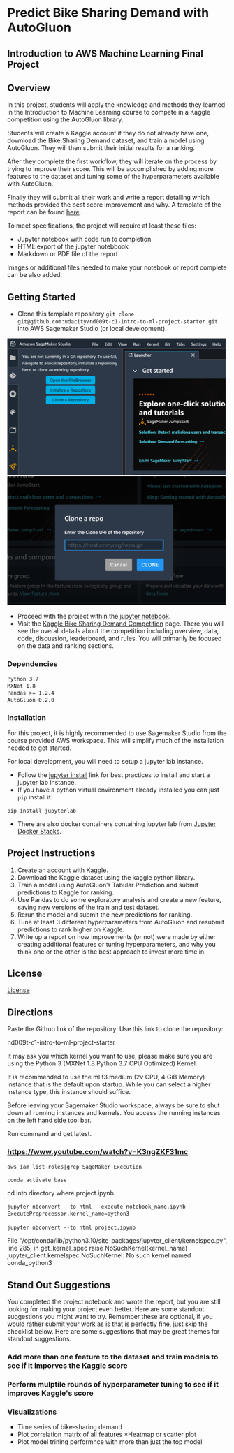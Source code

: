 # Predict Bike Sharing Demand with AutoGluon

## Introduction to AWS Machine Learning Final Project

## Overview
In this project, students will apply the knowledge and methods they learned in the Introduction to Machine Learning course to compete in a Kaggle competition using the AutoGluon library.

Students will create a Kaggle account if they do not already have one, download the Bike Sharing Demand dataset, and train a model using AutoGluon. They will then submit their initial results for a ranking.

After they complete the first workflow, they will iterate on the process by trying to improve their score. This will be accomplished by adding more features to the dataset and tuning some of the hyperparameters available with AutoGluon.

Finally they will submit all their work and write a report detailing which methods provided the best score improvement and why. A template of the report can be found [here](report-template.md).

To meet specifications, the project will require at least these files:
* Jupyter notebook with code run to completion
* HTML export of the jupyter notebbook
* Markdown or PDF file of the report

Images or additional files needed to make your notebook or report complete can be also added.

## Getting Started
* Clone this template repository `git clone git@github.com:udacity/nd009t-c1-intro-to-ml-project-starter.git` into AWS Sagemaker Studio (or local development).

<img src="img/sagemaker-studio-git1.png" alt="sagemaker-studio-git1.png" width="500"/>
<img src="img/sagemaker-studio-git2.png" alt="sagemaker-studio-git2.png" width="500"/>

* Proceed with the project within the [jupyter notebook](project-template.ipynb).
* Visit the [Kaggle Bike Sharing Demand Competition](https://www.kaggle.com/c/bike-sharing-demand) page. There you will see the overall details about the competition including overview, data, code, discussion, leaderboard, and rules. You will primarily be focused on the data and ranking sections.

### Dependencies

```
Python 3.7
MXNet 1.8
Pandas >= 1.2.4
AutoGluon 0.2.0 
```

### Installation
For this project, it is highly recommended to use Sagemaker Studio from the course provided AWS workspace. This will simplify much of the installation needed to get started.

For local development, you will need to setup a jupyter lab instance.
* Follow the [jupyter install](https://jupyter.org/install.html) link for best practices to install and start a jupyter lab instance.
* If you have a python virtual environment already installed you can just `pip` install it.
```
pip install jupyterlab
```
* There are also docker containers containing jupyter lab from [Jupyter Docker Stacks](https://jupyter-docker-stacks.readthedocs.io/en/latest/index.html).

## Project Instructions

1. Create an account with Kaggle.
2. Download the Kaggle dataset using the kaggle python library.
3. Train a model using AutoGluon’s Tabular Prediction and submit predictions to Kaggle for ranking.
4. Use Pandas to do some exploratory analysis and create a new feature, saving new versions of the train and test dataset.
5. Rerun the model and submit the new predictions for ranking.
6. Tune at least 3 different hyperparameters from AutoGluon and resubmit predictions to rank higher on Kaggle.
7. Write up a report on how improvements (or not) were made by either creating additional features or tuning hyperparameters, and why you think one or the other is the best approach to invest more time in.

## License
[License](LICENSE.txt)


##  Directions

Paste the Github link of the repository. Use this link to clone the repository:

nd009t-c1-intro-to-ml-project-starter

It may ask you which kernel you want to use, please make sure you are using the Python 3 (MXNet 1.8 Python 3.7 CPU Optimized) Kernel.

It is recommended to use the ml.t3.medium (2v CPU, 4 GiB Memory) instance that is the default upon startup. While you can select a higher instance type, this instance should suffice.

Before leaving your Sagemaker Studio workspace, always be sure to shut down all running instances and kernels. You access the running instances on the left hand side tool bar.

Run command and get latest. 
### https://www.youtube.com/watch?v=K3ngZKF31mc

```
aws iam list-roles|grep SageMaker-Execution
```


```
conda activate base
```

cd into directory where project.ipynb
```
jupyter nbconvert --to html --execute notebook_name.ipynb --ExecutePreprocessor.kernel_name=python3

jupyter nbconvert --to html project.ipynb
```


  File "/opt/conda/lib/python3.10/site-packages/jupyter_client/kernelspec.py", line 285, in get_kernel_spec
    raise NoSuchKernel(kernel_name)
jupyter_client.kernelspec.NoSuchKernel: No such kernel named conda_python3

## Stand Out Suggestions
You completed the project notebook and wrote the report, but you are still looking for making your project even better. Here are some standout suggestions you might want to try. Remember these are optional, if you would rather submit your work as is that is perfectly fine, just skip the checklist below. Here are some suggestions that may be great themes for standout suggestions.

### Add more than one feature to the dataset and train models to see if it imporves the Kaggle score

### Perform mulptile rounds of hyperparameter tuning to see if it improves Kaggle's score

### Visualizations
- Time series of bike-sharing demand
- Plot correlation matrix of all features *Heatmap or scatter plot
- Plot model trining performnce with more than just the top model







